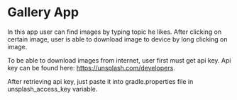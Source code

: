 # Gallery App
In this app user can find images by typing topic he likes.
After clicking on certain image, user is able to download image to device
by long clicking on image. 

To be able to download images from internet, user first must get api key.
Api key can be found here: https://unsplash.com/developers.

After retrieving api key, just paste it into gradle.properties file in 
unsplash_access_key variable.